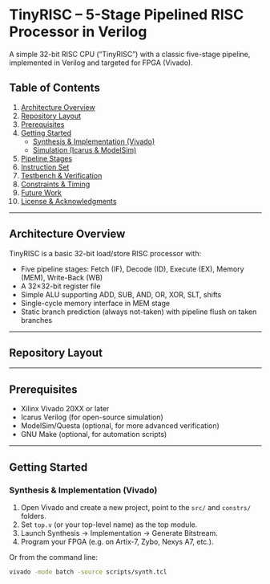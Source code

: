 # TinyRISC – 5-Stage Pipelined RISC Processor in Verilog

A simple 32-bit RISC CPU (“TinyRISC”) with a classic five-stage pipeline, implemented in Verilog and targeted for FPGA (Vivado).  

## Table of Contents

1. [Architecture Overview](#architecture-overview)  
2. [Repository Layout](#repository-layout)  
3. [Prerequisites](#prerequisites)  
4. [Getting Started](#getting-started)  
   - [Synthesis & Implementation (Vivado)](#synthesis--implementation-vivado)  
   - [Simulation (Icarus & ModelSim)](#simulation-icarus--modelsim)  
5. [Pipeline Stages](#pipeline-stages)  
6. [Instruction Set](#instruction-set)  
7. [Testbench & Verification](#testbench--verification)  
8. [Constraints & Timing](#constraints--timing)  
9. [Future Work](#future-work)  
10. [License & Acknowledgments](#license--acknowledgments)  

---

## Architecture Overview

TinyRISC is a basic 32-bit load/store RISC processor with:

- Five pipeline stages: Fetch (IF), Decode (ID), Execute (EX), Memory (MEM), Write-Back (WB)  
- A 32×32-bit register file  
- Simple ALU supporting ADD, SUB, AND, OR, XOR, SLT, shifts  
- Single-cycle memory interface in MEM stage  
- Static branch prediction (always not-taken) with pipeline flush on taken branches  

---

## Repository Layout


---

## Prerequisites

- Xilinx Vivado 20XX or later  
- Icarus Verilog (for open-source simulation)  
- ModelSim/Questa (optional, for more advanced verification)  
- GNU Make (optional, for automation scripts)  

---

## Getting Started

### Synthesis & Implementation (Vivado)

1. Open Vivado and create a new project, point to the `src/` and `constrs/` folders.  
2. Set `top.v` (or your top-level name) as the top module.  
3. Launch Synthesis → Implementation → Generate Bitstream.  
4. Program your FPGA (e.g. on Artix-7, Zybo, Nexys A7, etc.).  

Or from the command line:

```bash
vivado -mode batch -source scripts/synth.tcl

